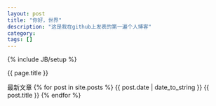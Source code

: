 ```yaml
---
layout: post
title: "你好，世界"
description: "这是我在github上发表的第一遍个人博客"
category: 
tags: []
---
```

{% include JB/setup %}

{{ page.title }}

最新文章
{% for post in site.posts %}
{{ post.date | date_to_string }} {{ post.title }}
{% endfor %}
